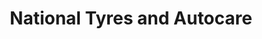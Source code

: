 ---
title: "National Tyres and Autocare"
url: /grimsby/national-tyres-and-autocare/
shop: Reifen
---
